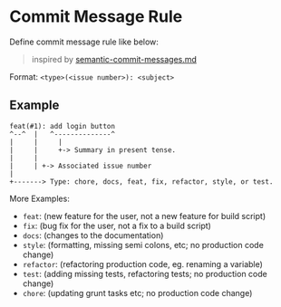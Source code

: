 # Commit Message Rule

Define commit message rule like below:

> inspired by [semantic-commit-messages.md](https://gist.github.com/joshbuchea/6f47e86d2510bce28f8e7f42ae84c716)

Format: `<type>(<issue number>): <subject>`

## Example

```
feat(#1): add login button
^--^  |   ^--------------^
|     |     |
|     |     +-> Summary in present tense.
|     |
|     | +-> Associated issue number
|
+-------> Type: chore, docs, feat, fix, refactor, style, or test.
```

More Examples:

- `feat`: (new feature for the user, not a new feature for build script)
- `fix`: (bug fix for the user, not a fix to a build script)
- `docs`: (changes to the documentation)
- `style`: (formatting, missing semi colons, etc; no production code change)
- `refactor`: (refactoring production code, eg. renaming a variable)
- `test`: (adding missing tests, refactoring tests; no production code change)
- `chore`: (updating grunt tasks etc; no production code change)
